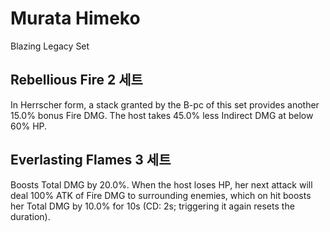 # Murata Himeko

Blazing Legacy Set

## Rebellious Fire 2 세트

In Herrscher form, a stack granted by the B-pc of this set provides another 15.0% bonus Fire DMG. The host takes 45.0% less Indirect DMG at below 60% HP.

## Everlasting Flames 3 세트

Boosts Total DMG by 20.0%. When the host loses HP, her next attack will deal 100% ATK of Fire DMG to surrounding enemies, which on hit boosts her Total DMG by 10.0% for 10s (CD: 2s; triggering it again resets the duration).
